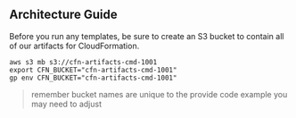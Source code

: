 ## Architecture Guide

Before you run any templates, be sure to create an S3 bucket to contain
all of our artifacts for CloudFormation.

```
aws s3 mb s3://cfn-artifacts-cmd-1001
export CFN_BUCKET="cfn-artifacts-cmd-1001"
gp env CFN_BUCKET="cfn-artifacts-cmd-1001"
```

> remember bucket names are unique to the provide code example you may need to adjust
